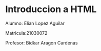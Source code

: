 # Introduccion a HTML

Alumno: Elian Lopez Aguilar

Matricula:21030072

Profesor: Bidkar Aragon Cardenas